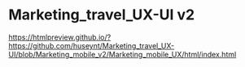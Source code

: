 # Marketing_travel_UX-UI v2
https://htmlpreview.github.io/?https://github.com/huseynt/Marketing_travel_UX-UI/blob/Marketing_mobile_v2/Marketing_mobile_UX/html/index.html
